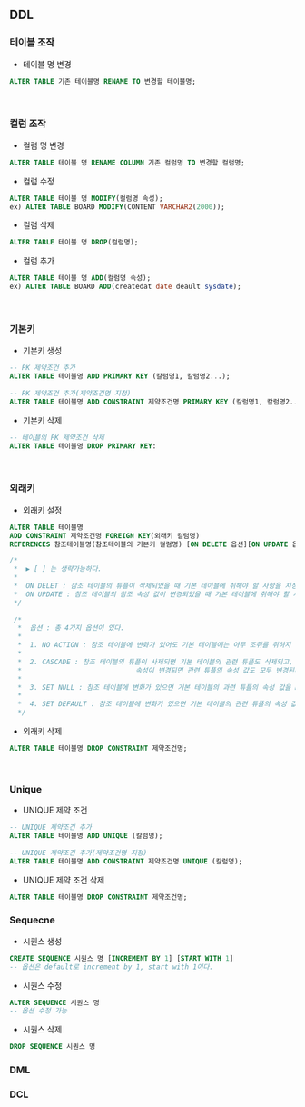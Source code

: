## DDL

### 테이블 조작

- 테이블 명 변경
```sql
ALTER TABLE 기존 테이블명 RENAME TO 변경할 테이블명;
```
<br>

### 컬럼 조작

- 컬럼 명 변경
```sql
ALTER TABLE 테이블 명 RENAME COLUMN 기존 컬럼명 TO 변경할 컬럼명;
```
- 컬럼 수정
```SQL
ALTER TABLE 테이블 명 MODIFY(컬럼명 속성);
ex) ALTER TABLE BOARD MODIFY(CONTENT VARCHAR2(2000));
```
- 컬럼 삭제
```SQL
ALTER TABLE 테이블 명 DROP(컬럼명);
```
- 컬럼 추가
```SQL
ALTER TABLE 테이블 명 ADD(컬럼명 속성);
ex) ALTER TABLE BOARD ADD(createdat date deault sysdate);
```
<br>

### 기본키
- 기본키 생성
```SQL
-- PK 제약조건 추가
ALTER TABLE 테이블명 ADD PRIMARY KEY (칼럼명1, 칼럼명2...);
 
-- PK 제약조건 추가(제약조건명 지정)
ALTER TABLE 테이블명 ADD CONSTRAINT 제약조건명 PRIMARY KEY (칼럼명1, 칼럼명2...);
```

- 기본키 삭제
```sql
-- 테이블의 PK 제약조건 삭제
ALTER TABLE 테이블명 DROP PRIMARY KEY:
```
<br>

### 외래키
- 외래키 설정
```sql
ALTER TABLE 테이블명
ADD CONSTRAINT 제약조건명 FOREIGN KEY(외래키 컬럼명)
REFERENCES 참조테이블명(참조테이블의 기본키 컬럼명) [ON DELETE 옵션][ON UPDATE 옵션]

/*
 *  ▶ [ ] 는 생략가능하다. 
 *
 *  ON DELET : 참조 테이블의 튜플이 삭제되었을 때 기본 테이블에 취해야 할 사항을 지정
 *  ON UPDATE : 참조 테이블의 참조 속성 값이 변경되었을 때 기본 테이블에 취해야 할 사항을 지정
 */
 
 /*
  *  옵션 : 총 4가지 옵션이 있다.
  * 
  *  1. NO ACTION : 참조 테이블에 변화가 있어도 기본 테이블에는 아무 조취를 취하지 않는다.
  *  
  *  2. CASCADE : 참조 테이블의 튜플이 사제되면 기본 테이블의 관련 튜플도 삭제되고, 
  *                            속성이 변경되면 관련 튜플의 속성 값도 모두 변경된다.
  *               
  *  3. SET NULL : 참조 테이블에 변화가 있으면 기본 테이블의 과련 튜플의 속성 값을 NULL로 변경한다.
  *
  *  4. SET DEFAULT : 참조 테이블에 변화가 있으면 기본 테이블의 관련 튜플의 속성 값을 기본값으로 변경한다.
  */

```

- 외래키 삭제
```sql
ALTER TABLE 테이블명 DROP CONSTRAINT 제약조건명;
```
<br>

### Unique
- UNIQUE 제약 조건
```SQL
-- UNIQUE 제약조건 추가
ALTER TABLE 테이블명 ADD UNIQUE (칼럼명);
 
-- UNIQUE 제약조건 추가(제약조건명 지정)
ALTER TABLE 테이블명 ADD CONSTRAINT 제약조건명 UNIQUE (칼럼명); 
```

- UNIQUE 제약 조건 삭제
```SQL
ALTER TABLE 테이블명 DROP CONSTRAINT 제약조건명;
```

### Sequecne
- 시퀀스 생성
```sql
CREATE SEQUENCE 시퀀스 명 [INCREMENT BY 1] [START WITH 1]
-- 옵션은 default로 increment by 1, start with 1이다.
```
- 시퀀스 수정
```sql
ALTER SEQUENCE 시퀀스 명 
-- 옵션 수정 가능
```
- 시퀀스 삭제
```sql
DROP SEQUENCE 시퀀스 명
```

### DML

### DCL


